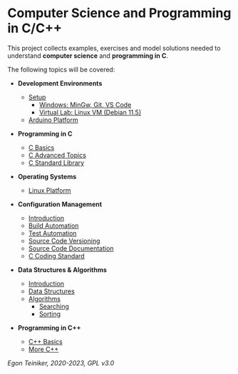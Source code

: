 # Computer Science and Programming in C/C++

This project collects examples, exercises and model solutions needed to understand 
**computer science** and **programming in C**.

The following topics will be covered:

* **Development Environments**
    * [Setup](introduction/setup/)
      * [Windows: MinGw, Git, VS Code](introduction/setup)
      * [Virtual Lab: Linux VM (Debian 11.5)](introduction/linux/setup)
    * [Arduino Platform](https://github.com/teiniker/teiniker-lectures-arduino)
         
* **Programming in C**
    * [C Basics](programming-c/c-basics)         
    * [C Advanced Topics](programming-c/c-advanced/)   
    * [C Standard Library](programming-c/c-std-lib)

* **Operating Systems**
    * [Linux Platform](linux)

* **Configuration Management**
   * [Introduction](configuration-management)
   * [Build Automation](configuration-management/building)
   * [Test Automation](configuration-management/testing)
   * [Source Code Versioning](configuration-management/versioning)
   * [Source Code Documentation](configuration-management/documentation/doxygen)
   * [C Coding Standard](configuration-management/coding-standard)
   
* **Data Structures & Algorithms**
   * [Introduction](datastructures%2Balgorithms/introduction) 
   * [Data Structures](datastructures%2Balgorithms/datastructures)
   * [Algorithms](datastructures%2Balgorithms/algorithms)
      * [Searching](datastructures%2Balgorithms/algorithms/searching/) 
      * [Sorting](datastructures%2Balgorithms/algorithms/sorting)
      
* **Programming in C++**
   * [C++ Basics](programming-c++/)
   * [More C++](https://github.com/teiniker/teiniker-lectures-embeddedcomputing)

*Egon Teiniker, 2020-2023, GPL v3.0*         
